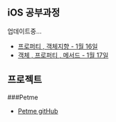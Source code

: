 ## iOS 공부과정

업데이트중...

* [ 프로퍼티 , 객체지향 - 1월 16일](https://github.com/parkchanwoong/i.chanwoong.park/blob/master/Class/Class170116.md)
* [ 객체 , 프로퍼티 , 메서드 - 1월 17일](https://github.com/parkchanwoong/i.chanwoong.park/blob/master/Class/Class170117.md)


## 프로젝트

###Petme

* [Petme gitHub](https://github.com/BaekJinCho/PetmeApp)